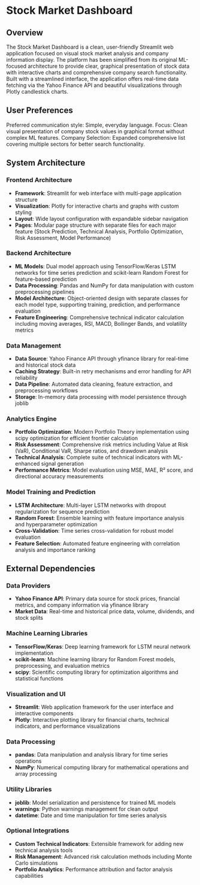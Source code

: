 # Stock Market Dashboard

## Overview

The Stock Market Dashboard is a clean, user-friendly Streamlit web application focused on visual stock market analysis and company information display. The platform has been simplified from its original ML-focused architecture to provide clear, graphical presentation of stock data with interactive charts and comprehensive company search functionality. Built with a streamlined interface, the application offers real-time data fetching via the Yahoo Finance API and beautiful visualizations through Plotly candlestick charts.

## User Preferences

Preferred communication style: Simple, everyday language.
Focus: Clean visual presentation of company stock values in graphical format without complex ML features.
Company Selection: Expanded comprehensive list covering multiple sectors for better search functionality.

## System Architecture

### Frontend Architecture
- **Framework**: Streamlit for web interface with multi-page application structure
- **Visualization**: Plotly for interactive charts and graphs with custom styling
- **Layout**: Wide layout configuration with expandable sidebar navigation
- **Pages**: Modular page structure with separate files for each major feature (Stock Prediction, Technical Analysis, Portfolio Optimization, Risk Assessment, Model Performance)

### Backend Architecture
- **ML Models**: Dual model approach using TensorFlow/Keras LSTM networks for time series prediction and scikit-learn Random Forest for feature-based prediction
- **Data Processing**: Pandas and NumPy for data manipulation with custom preprocessing pipelines
- **Model Architecture**: Object-oriented design with separate classes for each model type, supporting training, prediction, and performance evaluation
- **Feature Engineering**: Comprehensive technical indicator calculation including moving averages, RSI, MACD, Bollinger Bands, and volatility metrics

### Data Management
- **Data Source**: Yahoo Finance API through yfinance library for real-time and historical stock data
- **Caching Strategy**: Built-in retry mechanisms and error handling for API reliability
- **Data Pipeline**: Automated data cleaning, feature extraction, and preprocessing workflows
- **Storage**: In-memory data processing with model persistence through joblib

### Analytics Engine
- **Portfolio Optimization**: Modern Portfolio Theory implementation using scipy optimization for efficient frontier calculation
- **Risk Assessment**: Comprehensive risk metrics including Value at Risk (VaR), Conditional VaR, Sharpe ratios, and drawdown analysis
- **Technical Analysis**: Complete suite of technical indicators with ML-enhanced signal generation
- **Performance Metrics**: Model evaluation using MSE, MAE, R² score, and directional accuracy measurements

### Model Training and Prediction
- **LSTM Architecture**: Multi-layer LSTM networks with dropout regularization for sequence prediction
- **Random Forest**: Ensemble learning with feature importance analysis and hyperparameter optimization
- **Cross-Validation**: Time series cross-validation for robust model evaluation
- **Feature Selection**: Automated feature engineering with correlation analysis and importance ranking

## External Dependencies

### Data Providers
- **Yahoo Finance API**: Primary data source for stock prices, financial metrics, and company information via yfinance library
- **Market Data**: Real-time and historical price data, volume, dividends, and stock splits

### Machine Learning Libraries
- **TensorFlow/Keras**: Deep learning framework for LSTM neural network implementation
- **scikit-learn**: Machine learning library for Random Forest models, preprocessing, and evaluation metrics
- **scipy**: Scientific computing library for optimization algorithms and statistical functions

### Visualization and UI
- **Streamlit**: Web application framework for the user interface and interactive components
- **Plotly**: Interactive plotting library for financial charts, technical indicators, and performance visualizations

### Data Processing
- **pandas**: Data manipulation and analysis library for time series operations
- **NumPy**: Numerical computing library for mathematical operations and array processing

### Utility Libraries
- **joblib**: Model serialization and persistence for trained ML models
- **warnings**: Python warnings management for clean output
- **datetime**: Date and time manipulation for time series analysis

### Optional Integrations
- **Custom Technical Indicators**: Extensible framework for adding new technical analysis tools
- **Risk Management**: Advanced risk calculation methods including Monte Carlo simulations
- **Portfolio Analytics**: Performance attribution and factor analysis capabilities
